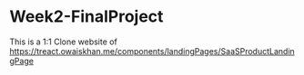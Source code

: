# Week2-FinalProject

This is a 1:1 Clone website of https://treact.owaiskhan.me/components/landingPages/SaaSProductLandingPage
